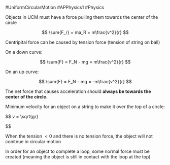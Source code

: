#UniformCircularMotion #APPhysics1 #Physics

Objects in UCM must have a force pulling them towards the center of the circle

$$
\sum{F_r} = ma_R = m\frac{v^2}{r}
$$

Centripital force can be caused by tension force (tension of string on ball)

On a down curve:

$$
\sum{F} = F_N - mg = m\frac{v^2}{r}
$$

On an up curve:

$$
\sum{F} = F_N - mg = -m\frac{v^2}{r}
$$

The net force that causes acceleration should **always be towards the center of the circle.** 

 MInimum velocity for an object on a string to make it over the top of a circle:

 $$
 v = \sqrt{gr}
 
 
 
 $$

When the tension $<0$ and there is no tension force, the object will not conitnue in circular motion

In order for an object to complete a loop, some normal force must be created (meaning the object is still in contact with the loop at the top)
